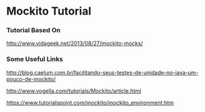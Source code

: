 # Mockito Tutorial

### **Tutorial Based On**  
http://www.vidageek.net/2013/08/27/mockito-mocks/


### **Some Useful Links**  

http://blog.caelum.com.br/facilitando-seus-testes-de-unidade-no-java-um-pouco-de-mockito/

http://www.vogella.com/tutorials/Mockito/article.html

https://www.tutorialspoint.com/mockito/mockito_environment.htm


